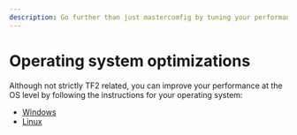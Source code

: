 ```yaml
---
description: Go further than just mastercomfig by tuning your performance at the OS level.
---
```


# Operating system optimizations

Although not strictly TF2 related, you can improve your performance at the OS
level by following the instructions for your operating system:

* [Windows](windows.md)
* [Linux](linux.md)
